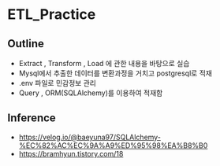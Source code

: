 # ETL_Practice
## Outline
* Extract , Transform , Load 에 관한 내용을 바탕으로 실습
* Mysql에서 추출한 데이터를 변환과정을 거치고 postgresql로 적재
* .env 파일로 민감정보 관리
* Query , ORM(SQLAlchemy)를 이용하여 적재함


## Inference
* https://velog.io/@baeyuna97/SQLAlchemy-%EC%82%AC%EC%9A%A9%ED%95%98%EA%B8%B0
* https://bramhyun.tistory.com/18
